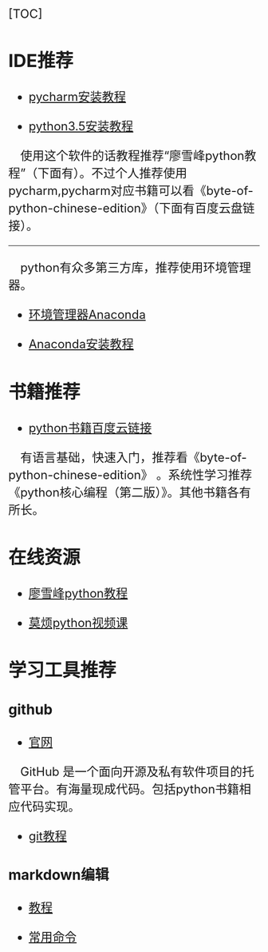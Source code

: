 <FONT size =5>

[TOC]

## IDE推荐

* [pycharm安装教程](http://www.cnblogs.com/dcpeng/p/9031405.html)

* [python3.5安装教程](https://www.liaoxuefeng.com/wiki/0014316089557264a6b348958f449949df42a6d3a2e542c000/0014316090478912dab2a3a9e8f4ed49d28854b292f85bb000)

&ensp;&ensp;使用这个软件的话教程推荐“廖雪峰python教程”（下面有）。不过个人推荐使用pycharm,pycharm对应书籍可以看《byte-of-python-chinese-edition》（下面有百度云盘链接）。

---

&ensp;&ensp;python有众多第三方库，推荐使用环境管理器。

* [环境管理器Anaconda](https://anaconda.org/)

* [Anaconda安装教程](https://blog.csdn.net/u012318074/article/details/77075209)


## 书籍推荐

* [python书籍百度云链接](https://pan.baidu.com/s/1t_3qt7qAP4lmmZTNiwd4LQ)

&ensp;&ensp;有语言基础，快速入门，推荐看《byte-of-python-chinese-edition》 。系统性学习推荐《python核心编程（第二版）》。其他书籍各有所长。

## 在线资源

* [廖雪峰python教程](https://www.liaoxuefeng.com/wiki/0014316089557264a6b348958f449949df42a6d3a2e542c000)

* [莫烦python视频课](https://morvanzhou.github.io/tutorials/python-basic/)

## 学习工具推荐

### github

* [官网](https://github.com/)

&ensp;&ensp;GitHub 是一个面向开源及私有软件项目的托管平台。有海量现成代码。包括python书籍相应代码实现。

* [git教程](https://www.liaoxuefeng.com/wiki/0013739516305929606dd18361248578c67b8067c8c017b000)

### markdown编辑

* [教程](http://www.markdown.cn/)

* [常用命令](https://yigaoyi.github.io./2018/08/30/markdown%E5%B8%B8%E7%94%A8%E6%8A%80%E5%B7%A7/)
